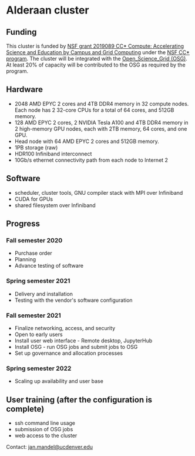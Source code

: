 # Alderaan cluster

## Funding
This cluster is funded by [NSF grant 2019089 CC* Compute: Accelerating Science and Education by Campus and Grid Computing](https://www.nsf.gov/awardsearch/showAward?AWD_ID=2019089)  under the [NSF CC* program](https://www.nsf.gov/publications/pub_summ.jsp?ods_key=nsf20507). The cluster will be integrated with the [Open_Science_Grid (OSG)](https://opensciencegrid.org). At least 20% of capacity will be contributed to the OSG as required by the program.

## Hardware
* 2048 AMD EPYC 2 cores and 4TB DDR4 memory in 32 compute nodes. Each node has 2 32-core CPUs for a total of 64 cores, and 512GB memory.
* 128 AMD EPYC 2 cores, 2 NVIDIA Tesla A100 and 4TB DDR4 memory in 2 high-memory GPU nodes, each with 2TB memory, 64 cores, and one GPU.
* Head node with 64 AMD EPYC 2 cores and 512GB memory.
* 1PB storage (raw)
* HDR100 Infiniband interconnect
* 10Gb/s ethernet connectivity path from each node to Internet 2

## Software
* scheduler, cluster tools, GNU compiler stack with MPI over Infiniband
* CUDA for GPUs
* shared filesystem over Infiniband

## Progress
### Fall semester 2020
* Purchase order 
* Planning
* Advance testing of software
### Spring semester 2021
* Delivery and installation 
* Testing with the vendor's software configuration
### Fall semester 2021
* Finalize networking, access, and security
* Open to early users
* Install user web interface - Remote desktop, JupyterHub
* Install OSG - run OSG jobs and submit jobs to OSG
* Set up governance and allocation processes
### Spring semester 2022
* Scaling up availability and user base

## User training (after the configuration is complete)
* ssh command line usage
* submission of OSG jobs
* web access to the cluster

Contact: jan.mandel@ucdenver.edu

